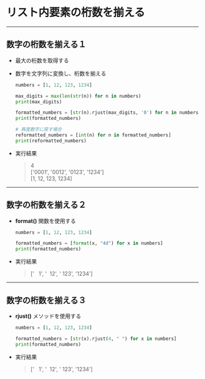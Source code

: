 # リスト内要素の桁数を揃える

***

## 数字の桁数を揃える１

* 最大の桁数を取得する
* 数字を文字列に変換し、桁数を揃える

  ```python
  numbers = [1, 12, 123, 1234]

  max_digits = max(len(str(n)) for n in numbers)
  print(max_digits)

  formatted_numbers = [str(n).rjust(max_digits, '0') for n in numbers]
  print(formatted_numbers)

  # 再度数字に戻す場合
  reformatted_numbers = [int(n) for n in formatted_numbers]
  print(reformatted_numbers)
  ```

* 実行結果

  > 4  
    ['0001', '0012', '0123', '1234']  
    [1, 12, 123, 1234]

***

## 数字の桁数を揃える２

* __format()__ 関数を使用する

  ```python
  numbers = [1, 12, 123, 1234]

  formatted_numbers = [format(x, "4d") for x in numbers]
  print(formatted_numbers)
  ```

* 実行結果

  > ['&nbsp;&nbsp;&nbsp;1', '&nbsp;&nbsp;12', '&nbsp;123', '1234']

***

## 数字の桁数を揃える３

* __rjust()__ メソッドを使用する

  ```python
  numbers = [1, 12, 123, 1234]

  formatted_numbers = [str(x).rjust(4, " ") for x in numbers]
  print(formatted_numbers)
  ```

* 実行結果

  > ['&nbsp;&nbsp;&nbsp;1', '&nbsp;&nbsp;12', '&nbsp;123', '1234']
